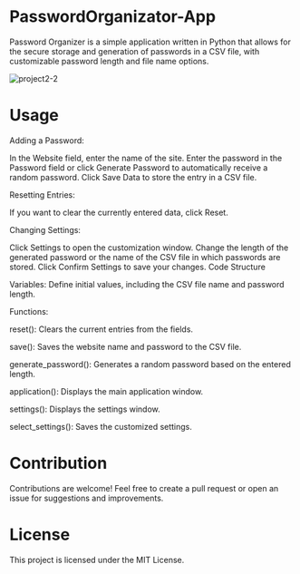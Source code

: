 # PasswordOrganizator-App
Password Organizer is a simple application written in Python that allows for the secure storage and generation of passwords in a CSV file, with customizable password length and file name options.


![project2-2](https://github.com/user-attachments/assets/9976c54d-0cba-450b-a457-bf20f2febec4)
# Usage

Adding a Password:

In the Website field, enter the name of the site.
Enter the password in the Password field or click Generate Password to automatically receive a random password.
Click Save Data to store the entry in a CSV file.

Resetting Entries:

If you want to clear the currently entered data, click Reset.

Changing Settings:

Click Settings to open the customization window.
Change the length of the generated password or the name of the CSV file in which passwords are stored.
Click Confirm Settings to save your changes.
Code Structure

Variables: 
Define initial values, including the CSV file name and password length.

Functions:

reset(): 
Clears the current entries from the fields.

save(): 
Saves the website name and password to the CSV file.

generate_password(): 
Generates a random password based on the entered length.

application(): 
Displays the main application window.

settings(): 
Displays the settings window.

select_settings():
Saves the customized settings.

# Contribution

Contributions are welcome! Feel free to create a pull request or open an issue for suggestions and improvements.

# License

This project is licensed under the MIT License.
